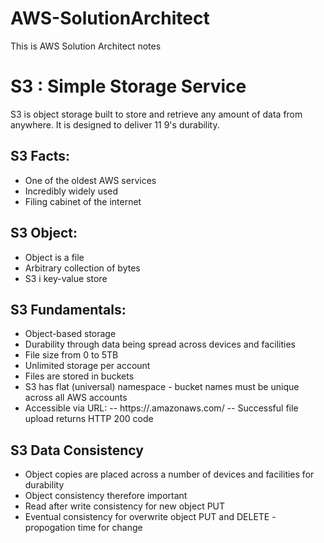 # AWS-SolutionArchitect
This is AWS Solution Architect notes
# S3 : Simple Storage Service
S3 is object storage built to store and retrieve any amount of data from anywhere. It is designed to deliver 11 9's durability.

## S3 Facts: 
* One of the oldest AWS services
* Incredibly widely used
* Filing cabinet of the internet

## S3 Object:
* Object is a file
* Arbitrary collection of bytes
* S3 i key-value store

## S3 Fundamentals:
* Object-based storage
* Durability through data being spread across devices and facilities
* File size from 0 to 5TB 
* Unlimited storage per account
* Files are stored in buckets
* S3 has flat (universal) namespace - bucket names must be unique across all AWS accounts
* Accessible via URL:
 -- https://<region>.amazonaws.com/<bucketname>
 -- Successful file upload returns HTTP 200 code
  
## S3 Data Consistency
* Object copies are placed across a number of devices and facilities for durability
* Object consistency therefore important
* Read after write consistency for new object PUT
* Eventual consistency for overwrite object PUT and DELETE - propogation time for change
